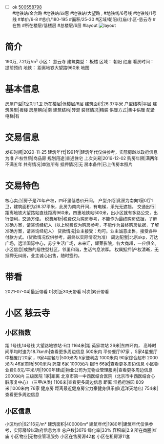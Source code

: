 - [ ] ok [500558798](https://bj.5i5j.com/ershoufang/500558798.html)  
 #地铁站/金台路 #地铁站/四惠 #地铁站/大望路 ,  #地铁线/6号线 #地铁线/1号线
#单价/6-8 #总价/180-195 #面积/25-30   #区域/朝阳/红庙/小区-慈云寺 #在售 #所在楼层/低楼层 #总楼层/6层 #layout 
![layout](http://image2a.5i5j.com/bdir/layout/198641.jpg_P5.jpg) 
# 简介 
 190万,  7.21万/m² 
小区： 慈云寺
建筑类型： 板楼
区域： 朝阳 红庙
看房时间： 提前预约
地铁： 距离地铁大望路960米 地图
# 基本信息 
 房屋户型|1室0厅1卫
所在楼层|低楼层/6层
建筑面积|26.37平米
户型结构|平层
建筑类型|板楼
房屋朝向|南
建筑结构|砖混
装修情况|精装
供暖方式|集中供暖
配备电梯|有
# 交易信息 
 发布时间|2020-11-25
建筑年代|1991年|建筑年代仅供参考，实际房龄以政府信息为准
产权性质|商品房
规划用途|普通住宅
上次交易|2016-12-02
购房年限|满两年不满五年
共有情况|单独所有
抵押情况|无
房本备件|已上传房本照片
# 交易特色 
 核心卖点|房子是70年产权，四环里低总价开间。
户型介绍|此房为南向1室0厅1卫，建筑面积为26.37平米，此房为南向开间，有电梯，采光无遮挡。
交通出行|距离地铁大望路站直线距离960米，四惠地铁站500米，出小区就有多路公交，出行便利，交通方便。
税费解析|税费仅为购房参考，不能作为最终购房依据，了解准确方案，请咨询经纪人（以上税费仅为购房参考，不能作为最终购房依据，了解准确方案，请咨询经纪人）
贷款情况|业主接受：均可。业主诚意出售，接受各种付款方式。（贷款情况仅供参考，最终以实际情况为准）
周边配套|北京skp，万达广场，远洋国际中心，苏宁生活广场，未来汇，耀莱影院，各大商超，一应俱全。
小区信息|成熟的居住型社区，邻里和谐，生活气息浓厚。
权属抵押|产权清晰，无抵押无纠纷，业主诚心出售，随时签约。
# 带看 
 2021-07-04|最近带看	 0|次|近30天带看	 5|次|累计带看
# 小区 慈云寺
## 小区指数 
 距 1号线,14号线 大望路地铁站-E口 1164米|距 英家坟站 26米|东四环内， 高峰时间平均时速为18.7km/h|查看更多周边信息
500米内 平价餐厅97家 ，5家4星餐厅
中档餐厅20家 ，9家4星餐厅|500米内 5家便利店
1000米内 90家综合超市
2000米内 46家商场|500米内 药店 6家
1000米内 银行 66家|查看更多周边信息
小区物业费0.8元/平米/月|1900年建成|物业公司为无物业管理服务|查看更多周边信息
2000米内 三级医院 1家|距离 北京市第一中西医结合医院（北京市中西医结合心脏康复中心） (三甲/A类) 1106米|查看更多周边信息
距离 淮扬府游园 809米|1000米内 76家 健身房
距离最近健身房宝力豪健身俱乐部(远洋天地店) 754米|查看更多周边信息
## 小区信息 
 小区均价|62116元/m²
建筑面积|400000m²
建筑年代|1980年|建筑年代仅供参考，实际房龄以政府信息为准
总户数|3076
绿化率|33%
容积率|2.9
所在商圈|红庙
小区物业|无物业管理服务
小区在售房源42套
小区在租房源11套
